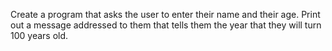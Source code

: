 Create a program that asks the user to enter their name and their age. Print out a message addressed to them that tells 
them the year that they will turn 100 years old.